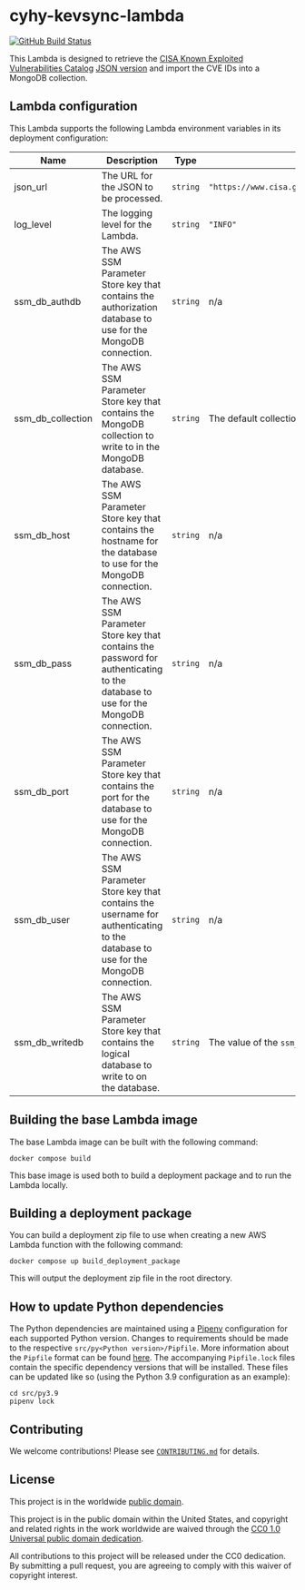 # cyhy-kevsync-lambda #

[![GitHub Build Status](https://github.com/cisagov/cyhy-kevsync-lambda/workflows/build/badge.svg)](https://github.com/cisagov/cyhy-kevsync-lambda/actions)

This Lambda is designed to retrieve the [CISA Known Exploited Vulnerabilities Catalog](https://www.cisa.gov/known-exploited-vulnerabilities-catalog)
[JSON version](https://www.cisa.gov/sites/default/files/feeds/known_exploited_vulnerabilities_schema.json)
and import the CVE IDs into a MongoDB collection.

## Lambda configuration ##

This Lambda supports the following Lambda environment variables in its
deployment configuration:

| Name | Description | Type | Default | Required |
| ---- | ----------- | ---- | ------- | -------- |
| json\_url | The URL for the JSON to be processed. | `string` | `"https://www.cisa.gov/sites/default/files/feeds/known_exploited_vulnerabilities.json"` | no |
| log\_level | The logging level for the Lambda. | `string` | `"INFO"` | no |
| ssm\_db\_authdb | The AWS SSM Parameter Store key that contains the authorization database to use for the MongoDB connection. | `string` | n/a | yes |
| ssm\_db\_collection | The AWS SSM Parameter Store key that contains the MongoDB collection to write to in the MongoDB database. | `string` | The default collection is used if this variable is not provided. | no |
| ssm\_db\_host | The AWS SSM Parameter Store key that contains the hostname for the database to use for the MongoDB connection. | `string` | n/a | yes |
| ssm\_db\_pass | The AWS SSM Parameter Store key that contains the password for authenticating to the database to use for the MongoDB connection. | `string` | n/a | yes |
| ssm\_db\_port | The AWS SSM Parameter Store key that contains the port for the database to use for the MongoDB connection. | `string` | n/a | yes |
| ssm\_db\_user | The AWS SSM Parameter Store key that contains the username for authenticating to the database to use for the MongoDB connection. | `string` | n/a | yes |
| ssm\_db\_writedb | The AWS SSM Parameter Store key that contains the logical database to write to on the database. | `string` | The value of the `ssm_db_authdb` variable. | no |

## Building the base Lambda image ##

The base Lambda image can be built with the following command:

```console
docker compose build
```

This base image is used both to build a deployment package and to run the
Lambda locally.

## Building a deployment package ##

You can build a deployment zip file to use when creating a new AWS Lambda
function with the following command:

```console
docker compose up build_deployment_package
```

This will output the deployment zip file in the root directory.

## How to update Python dependencies ##

The Python dependencies are maintained using a [Pipenv](https://github.com/pypa/pipenv)
configuration for each supported Python version. Changes to requirements
should be made to the respective `src/py<Python version>/Pipfile`. More
information about the `Pipfile` format can be found [here](https://pipenv.pypa.io/en/latest/basics/#example-pipfile-pipfile-lock).
The accompanying `Pipfile.lock` files contain the specific dependency versions
that will be installed. These files can be updated like so (using the Python
3.9 configuration as an example):

```console
cd src/py3.9
pipenv lock
```

## Contributing ##

We welcome contributions!  Please see [`CONTRIBUTING.md`](CONTRIBUTING.md) for
details.

## License ##

This project is in the worldwide [public domain](LICENSE).

This project is in the public domain within the United States, and
copyright and related rights in the work worldwide are waived through
the [CC0 1.0 Universal public domain
dedication](https://creativecommons.org/publicdomain/zero/1.0/).

All contributions to this project will be released under the CC0
dedication. By submitting a pull request, you are agreeing to comply
with this waiver of copyright interest.
